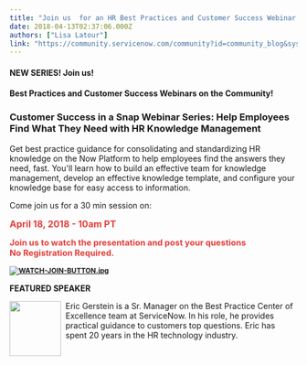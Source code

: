 ```yaml
---
title: "Join us  for an HR Best Practices and Customer Success Webinar on the Community"
date: 2018-04-13T02:37:06.000Z
authors: ["Lisa Latour"]
link: "https://community.servicenow.com/community?id=community_blog&sys_id=f3aabc3fdb19db80fc5b7a9e0f96196c"
---
```

<h4><strong>NEW SERIES! Join us!<br /></strong></h4>
<h4><strong> Best Practices and Customer Success Webinars on the Community! <br /></strong></h4>
<h3 class="cm-content-title m-t-none">Customer Success in a Snap Webinar Series: Help Employees Find What They Need with HR Knowledge Management</h3>
<p>Get best practice guidance for consolidating and standardizing HR knowledge on the Now Platform to help employees find the answers they need, fast. You&#39;ll learn how to build an effective team for knowledge management, develop an effective knowledge template, and configure your knowledge base for easy access to information.</p>
<p>Come join us for a 30 min session on:</p>
<p><span style="color: #e23d39; font-size: 12pt;"><strong>April 18, 2018 - 10am PT <br /></strong></span></p>
<p><span style="color: #e23d39; font-size: 11pt;"><strong>Join us to watch the presentation and post your questions   <br />No Registration Required.</strong></span></p>
<p><span style="color: #e23d39; font-size: 11pt;"><strong><span class="ng-scope"><span style="color: #e23d39; font-size: 9pt;"><a title="Watch and Join! " href="community?id&#61;community_event&amp;sys_id&#61;e3316c29dbd993483882fb651f96194c" rel="nofollow"><img class="image-6 jive-image" style="height: auto;" src="dc20f7f5db1c1fc068c1fb651f961916.iix" alt="WATCH-JOIN-BUTTON.jpg" /></a></span></span></strong></span></p>
<p><strong>FEATURED SPEAKER</strong></p>
<p><img style="max-width: 100%; max-height: 480px; float: left; margin-right: 8px;" src="9edc10eddb5993483882fb651f961986.iix" width="90" height="96" />Eric Gerstein is a Sr. Manager on the Best Practice Center of Excellence team at ServiceNow. In his role, he provides practical guidance to customers top questions. Eric has spent 20 years in the HR technology industry.</p>
<p> </p>
<p> </p>
<p> </p>
